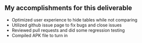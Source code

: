 ## My accomplishments for this deliverable
- Optimized user experience to hide tables while not comparing
- Utilized github issue page to fix bugs and close issues
- Reviewed pull requests and did some regression testing
- Compiled APK file to turn in